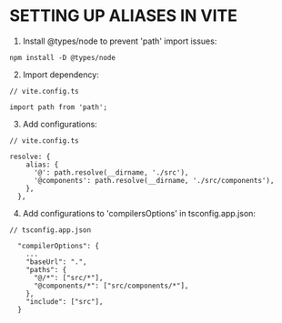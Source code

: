 # SETTING UP ALIASES IN VITE
01. Install @types/node to prevent 'path' import issues:
```
npm install -D @types/node
```
02. Import dependency:
```
// vite.config.ts

import path from 'path';
```
03. Add configurations:
```
// vite.config.ts

resolve: {
    alias: {
      '@': path.resolve(__dirname, './src'),
      '@components': path.resolve(__dirname, './src/components'),
    },
  },
```
04. Add configurations to 'compilersOptions' in tsconfig.app.json:
```
// tsconfig.app.json

  "compilerOptions": {
    ...
    "baseUrl": ".",
    "paths": {
      "@/*": ["src/*"],
      "@components/*": ["src/components/*"],
    },
    "include": ["src"],
  }
```